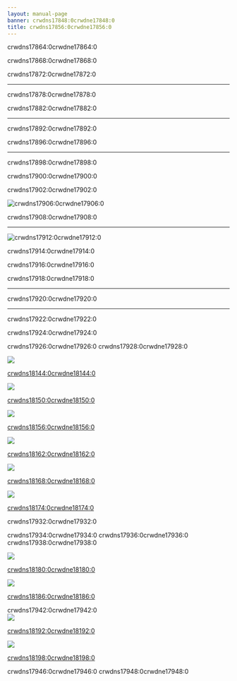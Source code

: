 ```yaml
---
layout: manual-page
banner: crwdns17848:0crwdne17848:0
title: crwdns17856:0crwdne17856:0
---
```


<div class="section-title">crwdns17864:0crwdne17864:0</div>
<div class="section-body">
    <div class="button-action-group">
        <p class="button-action button">crwdns17868:0crwdne17868:0</p>
        <p class="button-action-text">crwdns17872:0crwdne17872:0</p>
    </div>
    <hr>
    <div class="button-action-group">
        <p class="button-action button">crwdns17878:0crwdne17878:0</p>
        <p class="button-action-text">crwdns17882:0crwdne17882:0</p>
    </div>
    <hr>
    <div class="button-action-group">
        <p class="button-action button">crwdns17892:0crwdne17892:0</p>
        <p class="button-action-text">crwdns17896:0crwdne17896:0</p>
    </div>
    <hr>
    <div class="button-action-group">
        <p class="button-action">crwdns17898:0crwdne17898:0</p>
        <p class="button-action-text">crwdns17900:0crwdne17900:0</p>
    </div>
</div>

<div class="section-title">crwdns17902:0crwdne17902:0</div>
<div class="section-body">
    <div class="button-action-group">
        <p class="button-action"><img src="crwdns17904:0crwdne17904:0" alt="crwdns17906:0crwdne17906:0"></p>
        <p class="button-action-text">crwdns17908:0crwdne17908:0</p>
    </div>
    <hr>
    <div class="button-action-group">
        <p class="button-action"><img src="crwdns17910:0crwdne17910:0" alt="crwdns17912:0crwdne17912:0"></p>
        <p class="button-action-text">crwdns17914:0crwdne17914:0</p>
    </div>
</div>

<div class="section-title">crwdns17916:0crwdne17916:0</div>
<div class="section-body">
    <p>
        crwdns17918:0crwdne17918:0
    </p>
    <hr>
    <p>
        crwdns17920:0crwdne17920:0
    </p>
    <hr>
    <p>
        crwdns17922:0crwdne17922:0
    </p>
</div>

<div class="section-title">crwdns17924:0crwdne17924:0</div>
<div class="section-body">
    <p class="mb-2">crwdns17926:0crwdne17926:0 crwdns17928:0crwdne17928:0</p>
    <div class="grid-container-3">
        <div class="grid-item">
            <img src="crwdns18140:0crwdne18140:0">
            <p>
                <a href="crwdns18142:0crwdne18142:0">crwdns18144:0crwdne18144:0</a>
            </p>
        </div>
        <div class="grid-item">
            <img src="crwdns18146:0crwdne18146:0">
            <p>
                <a href="crwdns18148:0crwdne18148:0">crwdns18150:0crwdne18150:0</a>
            </p>
        </div>
        <div class="grid-item">
            <img src="crwdns18152:0crwdne18152:0">
            <p>
                <a href="crwdns18154:0crwdne18154:0">crwdns18156:0crwdne18156:0</a>
            </p>
        </div>
        <div class="grid-item">
            <img src="crwdns18158:0crwdne18158:0">
            <p>
                <a href="crwdns18160:0crwdne18160:0">crwdns18162:0crwdne18162:0</a>
            </p>
        </div>
        <div class="grid-item">
            <img src="crwdns18164:0crwdne18164:0">
            <p>
                <a href="crwdns18166:0crwdne18166:0">crwdns18168:0crwdne18168:0</a>
            </p>
        </div>
        <div class="grid-item">
            <img src="crwdns18170:0crwdne18170:0">
            <p>
                <a href="crwdns18172:0crwdne18172:0">crwdns18174:0crwdne18174:0</a>
            </p>
        </div>
    </div>
</div>

<div class="section-title">crwdns17932:0crwdne17932:0</div>
<div class="section-body">
    <p class="mb-2">crwdns17934:0crwdne17934:0 crwdns17936:0crwdne17936:0 crwdns17938:0crwdne17938:0</p>
    <div class="grid-container-2">
        <div class="grid-item">
            <img src="crwdns18176:0crwdne18176:0">
            <p>
                <a href="crwdns18178:0crwdne18178:0">crwdns18180:0crwdne18180:0</a>
            </p>
        </div>
        <div class="grid-item">
            <img src="crwdns18182:0crwdne18182:0">
            <p>
                <a href="crwdns18184:0crwdne18184:0">crwdns18186:0crwdne18186:0</a>
            </p>
        </div>
    </div>
</div>

<div class="section-title">crwdns17942:0crwdne17942:0</div>
<div class="section-body">
    <div class="grid-container-2 mb-2">
        <div class="grid-item">
            <img src="crwdns18188:0crwdne18188:0">
            <p>
                <a href="crwdns18190:0crwdne18190:0">crwdns18192:0crwdne18192:0</a>
            </p>
        </div>
        <div class="grid-item">
            <img src="crwdns18194:0crwdne18194:0">
            <p>
                <a href="crwdns18196:0crwdne18196:0">crwdns18198:0crwdne18198:0</a>
            </p>
        </div>
    </div>
    <p>
        crwdns17946:0crwdne17946:0 crwdns17948:0crwdne17948:0
    </p>
</div>
